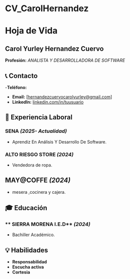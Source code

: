 # CV_CarolHernandez
# Hoja de Vida

## Carol Yurley Hernandez Cuervo
**Profesión:** _ANALISTA Y DESARROLLADORA DE SOFTWARE_

## 📞 Contacto
-**Teléfono:**
- **Email:** [hernandezcuervocarolyurley@gmail.com]
- **LinkedIn:** [linkedin.com/in/tuusuario](https://linkedin.com/in/tuusuario)

## 🏢 Experiencia Laboral
### **SENA** _(2025- Actualidad)_
- Aprendiz En Análisis Y Desarrollo De Software.

### **ALTO RIESGO STORE** _(2024)_
- Vendedora de ropa.
## **MAY@COFFE** _(2024)_
- mesera ,cocinera y cajera.

## 🎓 Educación
### ** SIERRA MORENA I.E.D** _(2024)_
- Bachiller Académico.

## 💡 Habilidades
- **Responsabilidad**
- **Escucha activa**
- **Cortesia**
